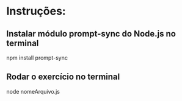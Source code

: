 # Instruções:

## Instalar módulo prompt-sync do Node.js no terminal

npm install prompt-sync

## Rodar o exercício no terminal

node nomeArquivo.js